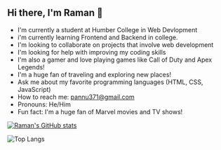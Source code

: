 ## Hi there, I'm Raman 👋

- I'm currently a student at Humber College in Web Devlopment
- i'm currently learning Frontend and Backend in college.
- I'm looking to collaborate on projects that involve web development
- I'm looking for help with improving my coding skills
- I'm also a gamer and love playing games like Call of Duty and Apex Legends!
- I'm a huge fan of traveling and exploring new places!
- Ask me about my favorite programming languages (HTML, CSS, JavaScript)
- How to reach me: pannu371@gmail.com
- Pronouns: He/Him
- Fun fact: I'm a huge fan of Marvel movies and TV shows!

[![Raman's GitHub stats](https://github-readme-stats.vercel.app/api?username=ramxnnn&show_icons=true&theme=radical)](https://github.com/ramxnnn/github-readme-stats)

![Top Langs](https://github-readme-stats.vercel.app/api/top-langs/?username=ramxnnn&hide_progress=true)